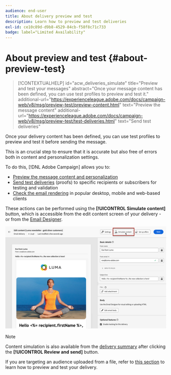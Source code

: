 ```yaml
---
audience: end-user
title: About delivery preview and test
description: Learn how to preview and test deliveries
exl-id: ce10c89d-d9b8-4529-84cb-f58f8c71c733
badge: label="Limited Availability"
---
```

# About preview and test {#about-preview-test}

>[!CONTEXTUALHELP]
>id="acw_deliveries_simulate"
>title="Preview and test your messages"
>abstract="Once your message content has been defined, you can use test profiles to preview and test it."
>additional-url="https://experienceleague.adobe.com/docs/campaign-web/v8/msg/preview-test/preview-content.html" text="Preview the message content"
>additional-url="https://experienceleague.adobe.com/docs/campaign-web/v8/msg/preview-test/test-deliveries.html" text="Send test deliveries"

Once your delivery content has been defined, you can use test profiles to preview and test it before sending the message.

This is an crucial step to ensure that it is accurate but also free of errors both in content and personalization settings.

To do this, [!DNL Adobe Campaign] allows you to:

* [Preview the message content and personalization](preview-content.md)
* [Send test deliveries](test-deliveries.md) (proofs) to specific recipients or subscribers for testing and validation
* [Check the email rendering](email-rendering.md) in popular desktop, mobile and web-based clients

These actions can be performed using the **[!UICONTROL Simulate content]** button, which is accessible from the edit content screen of your delivery - or from the [Email Designer](../content/get-started-email-designer.md).

![](assets/simulate-button.png)

>[!NOTE]
>
>Content simulation is also available from the [delivery summary](../monitor/prepare-send.md) after clicking the **[!UICONTROL Review and send]** button.
>
>If you are targeting an audience uploaded from a file, refer to [this section](../audience/file-audience.md#preview--test-your-email-test) to learn how to preview and test your delivery.
